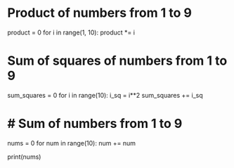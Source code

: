 # Product of numbers from 1 to 9
product = 0
for i in range(1, 10):
    product *= i


# Sum of squares of numbers from 1 to 9
sum_squares = 0
for i in range(10):
    i_sq = i**2
sum_squares += i_sq

# # Sum of numbers from 1 to 9
nums = 0
for num in range(10):
    num += num

print(nums)
